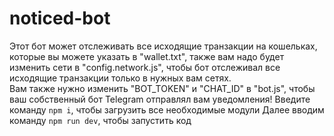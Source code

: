 # noticed-bot
Этот бот может отслеживать все исходящие транзакции на кошельках, которые вы можете указать в "wallet.txt", также вам надо будет изменить сети в "config.network.js", чтобы бот отслеживал все исходящие транзакции только в нужных вам сетях.  
Вам также нужно изменить "BOT_TOKEN" и "CHAT_ID" в "bot.js", чтобы ваш собственный бот Telegram отправлял вам уведомления!
Введите команду `npm i`, чтобы загрузить все необходимые модули 
Далее вводим команду `npm run dev`, чтобы запустить код 
